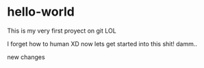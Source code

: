 # hello-world
This is my very first proyect on git LOL

I forget how to human XD now lets get started into this shit! damm..

new changes
